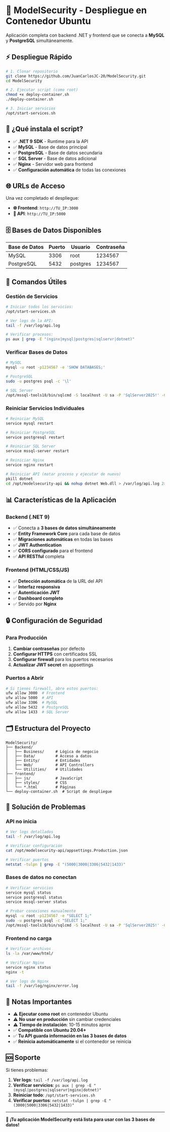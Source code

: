 # 🚀 ModelSecurity - Despliegue en Contenedor Ubuntu

Aplicación completa con backend .NET y frontend que se conecta a **MySQL** y **PostgreSQL** simultáneamente.

## ⚡ Despliegue Rápido

```bash
# 1. Clonar repositorio
git clone https://github.com/JuanCarlosJC-20/ModelSecurity.git
cd ModelSecurity

# 2. Ejecutar script (como root)
chmod +x deploy-container.sh
./deploy-container.sh

# 3. Iniciar servicios
/opt/start-services.sh
```

## 🎯 ¿Qué instala el script?

- ✅ **.NET 9 SDK** - Runtime para la API
- ✅ **MySQL** - Base de datos principal
- ✅ **PostgreSQL** - Base de datos secundaria  
- ✅ **SQL Server** - Base de datos adicional
- ✅ **Nginx** - Servidor web para frontend
- ✅ **Configuración automática** de todas las conexiones

## 🌐 URLs de Acceso

Una vez completado el despliegue:

- **🌐 Frontend**: `http://TU_IP:3000`
- **🔧 API**: `http://TU_IP:5000`

## 🗄️ Bases de Datos Disponibles

| Base de Datos | Puerto | Usuario | Contraseña | 
|---------------|--------|---------|------------|
| MySQL         | 3306   | root    | 1234567    |
| PostgreSQL    | 5432   | postgres| 1234567    |

## 🔧 Comandos Útiles

### **Gestión de Servicios**
```bash
# Iniciar todos los servicios:
/opt/start-services.sh

# Ver logs de la API:
tail -f /var/log/api.log

# Verificar procesos:
ps aux | grep -E "(nginx|mysql|postgres|sqlservr|dotnet)"
```

### **Verificar Bases de Datos**
```bash
# MySQL
mysql -u root -p1234567 -e 'SHOW DATABASES;'

# PostgreSQL  
sudo -u postgres psql -c '\l'

# SQL Server
/opt/mssql-tools18/bin/sqlcmd -S localhost -U sa -P 'SqlServer2025!' -C -Q 'SELECT name FROM sys.databases;'
```

### **Reiniciar Servicios Individuales**
```bash
# Reiniciar MySQL
service mysql restart

# Reiniciar PostgreSQL
service postgresql restart

# Reiniciar SQL Server
service mssql-server restart

# Reiniciar Nginx
service nginx restart

# Reiniciar API (matar proceso y ejecutar de nuevo)
pkill dotnet
cd /opt/modelsecurity-api && nohup dotnet Web.dll > /var/log/api.log 2>&1 &
```

## 📊 Características de la Aplicación

### **Backend (.NET 9)**
- ✅ Conecta a **3 bases de datos simultáneamente**
- ✅ **Entity Framework Core** para cada base de datos
- ✅ **Migraciones automáticas** en todas las bases
- ✅ **JWT Authentication**
- ✅ **CORS configurado** para el frontend
- ✅ **API RESTful** completa

### **Frontend (HTML/CSS/JS)**
- ✅ **Detección automática** de la URL del API
- ✅ **Interfaz responsiva**
- ✅ **Autenticación JWT**
- ✅ **Dashboard completo**
- ✅ Servido por **Nginx**

## 🔒 Configuración de Seguridad

### **Para Producción**
1. **Cambiar contraseñas** por defecto
2. **Configurar HTTPS** con certificados SSL
3. **Configurar firewall** para los puertos necesarios
4. **Actualizar JWT secret** en appsettings

### **Puertos a Abrir**
```bash
# Si tienes firewall, abre estos puertos:
ufw allow 3000  # Frontend
ufw allow 5000  # API
ufw allow 3306  # MySQL  
ufw allow 5432  # PostgreSQL
ufw allow 1433  # SQL Server
```

## 🗂️ Estructura del Proyecto

```
ModelSecurity/
├── Backend/
│   ├── Business/     # Lógica de negocio
│   ├── Data/         # Acceso a datos
│   ├── Entity/       # Entidades
│   ├── Web/          # API Controllers
│   └── Utilities/    # Utilidades
├── frontend/
│   ├── js/           # JavaScript
│   ├── styles/       # CSS
│   └── *.html        # Páginas
└── deploy-container.sh  # Script de despliegue
```

## 🐛 Solución de Problemas

### **API no inicia**
```bash
# Ver logs detallados
tail -f /var/log/api.log

# Verificar configuración
cat /opt/modelsecurity-api/appsettings.Production.json

# Verificar puertos
netstat -tulpn | grep -E "(5000|3000|3306|5432|1433)"
```

### **Bases de datos no conectan**
```bash
# Verificar servicios
service mysql status
service postgresql status  
service mssql-server status

# Probar conexiones manualmente
mysql -u root -p1234567 -e "SELECT 1;"
sudo -u postgres psql -c "SELECT 1;"
/opt/mssql-tools18/bin/sqlcmd -S localhost -U sa -P 'SqlServer2025!' -C -Q "SELECT 1;"
```

### **Frontend no carga**
```bash
# Verificar archivos
ls -la /var/www/html/

# Verificar Nginx
service nginx status
nginx -t

# Ver logs de Nginx
tail -f /var/log/nginx/error.log
```

## 📝 Notas Importantes

- ⚠️ **Ejecutar como root** en contenedor Ubuntu
- ⚠️ **No usar en producción** sin cambiar credenciales
- ⚠️ **Tiempo de instalación**: 10-15 minutos aprox
- ✅ **Compatible con Ubuntu 20.04+**
- ✅ **Tu API guarda información en las 3 bases de datos**
- ✅ **Reinicia automáticamente** si el contenedor se reinicia

## 🆘 Soporte

Si tienes problemas:

1. **Ver logs**: `tail -f /var/log/api.log`
2. **Verificar servicios**: `ps aux | grep -E "(mysql|postgres|sqlservr|nginx|dotnet)"`
3. **Reiniciar todo**: `/opt/start-services.sh`
4. **Verificar puertos**: `netstat -tulpn | grep -E "(3000|5000|3306|5432|1433)"`

---

**🚀 ¡Tu aplicación ModelSecurity está lista para usar con las 3 bases de datos!**
